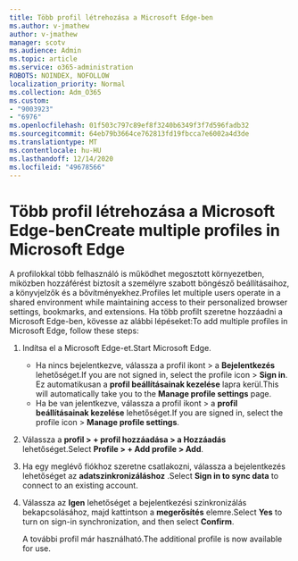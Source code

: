 ```yaml
---
title: Több profil létrehozása a Microsoft Edge-ben
ms.author: v-jmathew
author: v-jmathew
manager: scotv
ms.audience: Admin
ms.topic: article
ms.service: o365-administration
ROBOTS: NOINDEX, NOFOLLOW
localization_priority: Normal
ms.collection: Adm_O365
ms.custom:
- "9003923"
- "6976"
ms.openlocfilehash: 01f503c797c89ef8f3240b6349f3f7d596fadb32
ms.sourcegitcommit: 64eb79b3664ce762813fd19fbcca7e6002a4d3de
ms.translationtype: MT
ms.contentlocale: hu-HU
ms.lasthandoff: 12/14/2020
ms.locfileid: "49678566"
---
```

# <a name="create-multiple-profiles-in-microsoft-edge"></a><span data-ttu-id="3825f-102">Több profil létrehozása a Microsoft Edge-ben</span><span class="sxs-lookup"><span data-stu-id="3825f-102">Create multiple profiles in Microsoft Edge</span></span>

<span data-ttu-id="3825f-103">A profilokkal több felhasználó is működhet megosztott környezetben, miközben hozzáférést biztosít a személyre szabott böngésző beállításaihoz, a könyvjelzők és a bővítményekhez.</span><span class="sxs-lookup"><span data-stu-id="3825f-103">Profiles let multiple users operate in a shared environment while maintaining access to their personalized browser settings, bookmarks, and extensions.</span></span> <span data-ttu-id="3825f-104">Ha több profilt szeretne hozzáadni a Microsoft Edge-ben, kövesse az alábbi lépéseket:</span><span class="sxs-lookup"><span data-stu-id="3825f-104">To add multiple profiles in Microsoft Edge, follow these steps:</span></span>

1. <span data-ttu-id="3825f-105">Indítsa el a Microsoft Edge-et.</span><span class="sxs-lookup"><span data-stu-id="3825f-105">Start Microsoft Edge.</span></span>
    - <span data-ttu-id="3825f-106">Ha nincs bejelentkezve, válassza a profil ikont > a **Bejelentkezés** lehetőséget.</span><span class="sxs-lookup"><span data-stu-id="3825f-106">If you are not signed in, select the profile icon > **Sign in**.</span></span> <span data-ttu-id="3825f-107">Ez automatikusan a **profil beállításainak kezelése** lapra kerül.</span><span class="sxs-lookup"><span data-stu-id="3825f-107">This will automatically take you to the **Manage profile settings** page.</span></span>
    - <span data-ttu-id="3825f-108">Ha be van jelentkezve, válassza a profil ikont > a **profil beállításainak kezelése** lehetőséget.</span><span class="sxs-lookup"><span data-stu-id="3825f-108">If you are signed in, select the profile icon > **Manage profile settings**.</span></span>
2. <span data-ttu-id="3825f-109">Válassza a **profil > + profil hozzáadása > a Hozzáadás** lehetőséget.</span><span class="sxs-lookup"><span data-stu-id="3825f-109">Select **Profile > + Add profile > Add**.</span></span>
3. <span data-ttu-id="3825f-110">Ha egy meglévő fiókhoz szeretne csatlakozni, válassza a bejelentkezés lehetőséget az **adatszinkronizáláshoz** .</span><span class="sxs-lookup"><span data-stu-id="3825f-110">Select **Sign in to sync data** to connect to an existing account.</span></span>
4. <span data-ttu-id="3825f-111">Válassza az **Igen** lehetőséget a bejelentkezési szinkronizálás bekapcsolásához, majd kattintson a **megerősítés** elemre.</span><span class="sxs-lookup"><span data-stu-id="3825f-111">Select **Yes** to turn on sign-in synchronization, and then select **Confirm**.</span></span>

    <span data-ttu-id="3825f-112">A további profil már használható.</span><span class="sxs-lookup"><span data-stu-id="3825f-112">The additional profile is now available for use.</span></span>
